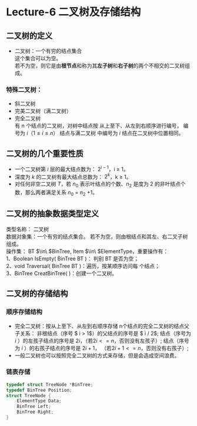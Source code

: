 # Lecture-6 二叉树及存储结构

## 二叉树的定义

- 二叉树：一个有穷的结点集合  
  这个集合可以为空。  
  若不为空，则它是由**根节点**和称为其**左子树**和**右子树**的两个不相交的二叉树组成。

### 特殊二叉树：
- 斜二叉树
- 完美二叉树（满二叉树）
- 完全二叉树  
有 n 个结点的二叉树，对树中结点按 从上至下、从左到右顺序进行编号， 编号为 $i（1 ≤ i ≤ n）$ 结点与满二叉树 中编号为 $i$ 结点在二叉树中位置相同。

## 二叉树的几个重要性质

- 一个二叉树第 $i$ 层的最大结点数为： $2^{ i-1}$，i $\ge$ 1。
- 深度为 $k$ 的二叉树有最大结点总数为： $2^{k}$，k $\ge$ 1。
- 对任何非空二叉树 $T$，若 $n_0$ 表示叶结点的个数、$n_2$ 是度为 2 的非叶结点个数，那么两者满足关系 $n_0$ = $n_2$ +1。

## 二叉树的抽象数据类型定义

类型名称：  二叉树   
数据对象集：一个有穷的结点集合。 若不为空，则由根结点和其左、右二叉子树组成。  
操作集： BT $\in\ $BinTree, Item $\in\ $ElementType，重要操作有：  
1、Boolean IsEmpty( BinTree BT )： 判别 BT 是否为空；  
2、void Traversal( BinTree BT )：遍历，按某顺序访问每 个结点；   
3、BinTree CreatBinTree( )：创建一个二叉树。  

## 二叉树的存储结构

### 顺序存储结构

- 完全二叉树：按从上至下、从左到右顺序存储 n个结点的完全二叉树的结点父子关系：
非根结点（序号 $ i > 1$）的父结点的序号是 $ i / 2$;
结点（序号为 $i$ ）的左孩子结点的序号是 $2i$，（若$2 i <= n$，否则没有左孩子）;
结点（序号为 $i$ ）的右孩子结点的序号是 $2i+1$， （若$2 i +1<= n$，否则没有右孩子）;
- 一般二叉树也可以按照完全二叉树的方式来存储，但是会造成空间浪费。

### 链表存储

```c
typedef struct TreeNode *BinTree;
typedef BinTree Position;
struct TreeNode {
    ElementType Data;
    BinTree Left;
    BinTree Right;
}
```

